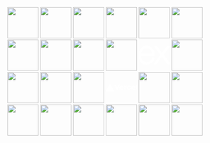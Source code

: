 <!-- ![](https://komarev.com/ghpvc/?username=ayush-saklani) -->
<p align="left">
<img src="https://cdn.jsdelivr.net/gh/devicons/devicon/icons/c/c-original.svg" height="70"/>
<img src="https://cdn.jsdelivr.net/gh/devicons/devicon/icons/cplusplus/cplusplus-original.svg" height="70"/>
<img src="https://cdn.jsdelivr.net/gh/devicons/devicon/icons/python/python-original.svg" height="70"/>
<img src="https://cdn.jsdelivr.net/gh/devicons/devicon/icons/jupyter/jupyter-original-wordmark.svg" height="70"/>
<img src="https://cdn.jsdelivr.net/gh/devicons/devicon/icons/java/java-original-wordmark.svg" height="70"/>
<img src="https://cdn.jsdelivr.net/gh/devicons/devicon/icons/html5/html5-original.svg" height="70"/>
<img src="https://cdn.jsdelivr.net/gh/devicons/devicon/icons/css3/css3-original.svg" height="70"/>
<img src="https://cdn.jsdelivr.net/gh/devicons/devicon/icons/javascript/javascript-original.svg" height="70"/>
<img src="https://static-00.iconduck.com/assets.00/node-js-icon-454x512-nztofx17.png"height="70"/>
<img src="https://cdn.jsdelivr.net/gh/devicons/devicon@latest/icons/bootstrap/bootstrap-original.svg"height="70"/>
<svg viewBox="0 0 128 128" height="70">
    <path d="M126.67 98.44c-4.56 1.16-7.38.05-9.91-3.75-5.68-8.51-11.95-16.63-18-24.9-.78-1.07-1.59-2.12-2.6-3.45C89 76 81.85 85.2 75.14 94.77c-2.4 3.42-4.92 4.91-9.4 3.7l26.92-36.13L67.6 29.71c4.31-.84 7.29-.41 9.93 3.45 5.83 8.52 12.26 16.63 18.67 25.21 6.45-8.55 12.8-16.67 18.8-25.11 2.41-3.42 5-4.72 9.33-3.46-3.28 4.35-6.49 8.63-9.72 12.88-4.36 5.73-8.64 11.53-13.16 17.14-1.61 2-1.35 3.3.09 5.19C109.9 76 118.16 87.1 126.67 98.44zM1.33 61.74c.72-3.61 1.2-7.29 2.2-10.83 6-21.43 30.6-30.34 47.5-17.06C60.93 41.64 63.39 52.62 62.9 65H7.1c-.84 22.21 15.15 35.62 35.53 28.78 7.15-2.4 11.36-8 13.47-15 1.07-3.51 2.84-4.06 6.14-3.06-1.69 8.76-5.52 16.08-13.52 20.66-12 6.86-29.13 4.64-38.14-4.89C5.26 85.89 3 78.92 2 71.39c-.15-1.2-.46-2.38-.7-3.57q.03-3.04.03-6.08zm5.87-1.49h50.43c-.33-16.06-10.33-27.47-24-27.57-15-.12-25.78 11.02-26.43 27.57z" fill="white" stroke="white" stroke-width="5"></path>
</svg>
<img src="https://cdn.jsdelivr.net/gh/devicons/devicon@latest/icons/mongodb/mongodb-original-wordmark.svg" height="70"/>
<img src="https://cdn.jsdelivr.net/gh/devicons/devicon@latest/icons/mongoose/mongoose-original-wordmark.svg" height="70"/>
<img src="https://cdn.jsdelivr.net/gh/devicons/devicon/icons/mysql/mysql-original-wordmark.svg" height="70"/>
<img src="https://cdn.jsdelivr.net/gh/devicons/devicon@latest/icons/postman/postman-original.svg" height="70"/>
<!-- <svg viewBox="0 0 128 128"height="70"><path d="M64.002 8.576 128 119.424H0Zm0 0"fill="white" stroke="white"></path></svg> -->
<svg viewBox="0 0 128 128"height="70">
    <path d="M64.144 56.789c-4.976 0-8.563 3.245-8.563 8.112s4.034 8.113 9.014 8.113c3.006 0 5.656-1.19 7.297-3.195l-3.448-1.992c-.91.996-2.294 1.577-3.849 1.577-2.159 0-3.993-1.127-4.674-2.93H72.55a8.151 8.151 0 0 0 .158-1.577c0-4.863-3.583-8.108-8.564-8.108zm-4.259 6.535c.563-1.798 2.105-2.93 4.26-2.93 2.158 0 3.7 1.132 4.259 2.93zm-1.019-11.493L46.377 73.465 33.884 51.83h4.683l7.806 13.521 7.806-13.521zm-42.212-2.253 16.653 28.845H0Zm74.172 15.324c0 2.704 1.767 4.507 4.507 4.507 1.857 0 3.25-.843 3.966-2.218l3.462 1.997c-1.434 2.388-4.12 3.826-7.428 3.826-4.98 0-8.563-3.245-8.563-8.112 0-4.868 3.587-8.113 8.563-8.113 3.308 0 5.99 1.438 7.428 3.826l-3.462 1.997c-.716-1.375-2.109-2.218-3.966-2.218-2.736 0-4.507 1.803-4.507 4.508zM128 51.83v20.732h-4.056V51.831Zm-15.324 4.958c-4.976 0-8.563 3.245-8.563 8.112s4.038 8.113 9.014 8.113c3.006 0 5.656-1.19 7.297-3.195l-3.448-1.992c-.91.996-2.294 1.577-3.85 1.577-2.158 0-3.992-1.127-4.673-2.93h12.629a8.16 8.16 0 0 0 .157-1.577c0-4.863-3.583-8.108-8.563-8.108zm-4.26 6.535c.564-1.798 2.101-2.93 4.26-2.93s3.7 1.132 4.26 2.93zm-22.999-6.085v4.368a5.157 5.157 0 0 0-1.442-.221c-2.618 0-4.507 1.803-4.507 4.507v6.67h-4.056V57.24h4.056v4.147c0-2.29 2.664-4.147 5.95-4.147z" fill="white" stroke="white"></path>
</svg>          
<img src="https://cdn.jsdelivr.net/gh/devicons/devicon@latest/icons/npm/npm-original-wordmark.svg" height="70"/>
<img src="https://cdn.jsdelivr.net/gh/devicons/devicon@latest/icons/json/json-plain.svg" height="70"/>
<img src="https://upload.wikimedia.org/wikipedia/commons/b/b0/Openstreetmap_logo.svg"height="70"/> 
<img src="https://upload.wikimedia.org/wikipedia/commons/thumb/1/13/Leaflet_logo.svg/1280px-Leaflet_logo.svg.png" height="70"/>
<img src="https://cdn.jsdelivr.net/gh/devicons/devicon@latest/icons/windows11/windows11-original.svg" height="70"/>
<img src="https://cdn.jsdelivr.net/gh/devicons/devicon/icons/linux/linux-original.svg" height="70"/>
<img src="https://cdn.jsdelivr.net/gh/devicons/devicon/icons/vscode/vscode-original.svg" height="70"/>
<img src="https://64.media.tumblr.com/c3becd2c993f457fac2cd7b3bd53538d/tumblr_mivect2TMc1rfjowdo1_r1_500.gifv" height="70"/>
</p>
<!-- <p align="center"> -->
<!-- <img src="https://i.pinimg.com/originals/9f/1d/58/9f1d582d5a8045fec25f03530d73dd24.gif" height="300"/> -->
<!-- </p> -->
 
<!-- <p align="center"> -->
<!-- <img src="https://media1.tenor.com/m/u0cQup-HVAsAAAAC/perry-the-platypus-hat.gif" height="200"/> -->
<!-- </p> -->